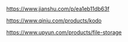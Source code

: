 https://www.jianshu.com/p/ea1eb11db63f

https://www.qiniu.com/products/kodo

https://www.upyun.com/products/file-storage
